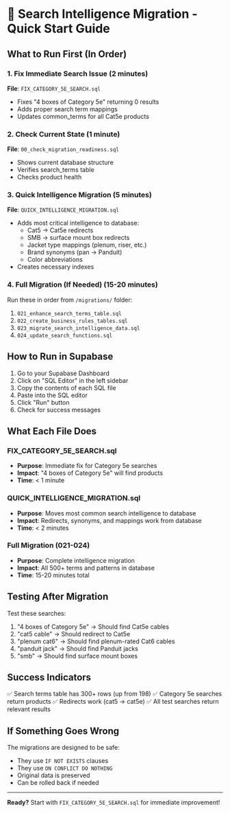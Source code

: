 # 🚀 Search Intelligence Migration - Quick Start Guide

## What to Run First (In Order)

### 1. Fix Immediate Search Issue (2 minutes)
**File**: `FIX_CATEGORY_5E_SEARCH.sql`
- Fixes "4 boxes of Category 5e" returning 0 results
- Adds proper search term mappings
- Updates common_terms for all Cat5e products

### 2. Check Current State (1 minute)
**File**: `00_check_migration_readiness.sql`
- Shows current database structure
- Verifies search_terms table
- Checks product health

### 3. Quick Intelligence Migration (5 minutes)
**File**: `QUICK_INTELLIGENCE_MIGRATION.sql`
- Adds most critical intelligence to database:
  - Cat5 → Cat5e redirects
  - SMB → surface mount box redirects
  - Jacket type mappings (plenum, riser, etc.)
  - Brand synonyms (pan → Panduit)
  - Color abbreviations
- Creates necessary indexes

### 4. Full Migration (If Needed) (15-20 minutes)
Run these in order from `/migrations/` folder:
1. `021_enhance_search_terms_table.sql`
2. `022_create_business_rules_tables.sql`
3. `023_migrate_search_intelligence_data.sql`
4. `024_update_search_functions.sql`

## How to Run in Supabase

1. Go to your Supabase Dashboard
2. Click on "SQL Editor" in the left sidebar
3. Copy the contents of each SQL file
4. Paste into the SQL editor
5. Click "Run" button
6. Check for success messages

## What Each File Does

### FIX_CATEGORY_5E_SEARCH.sql
- **Purpose**: Immediate fix for Category 5e searches
- **Impact**: "4 boxes of Category 5e" will find products
- **Time**: < 1 minute

### QUICK_INTELLIGENCE_MIGRATION.sql
- **Purpose**: Moves most common search intelligence to database
- **Impact**: Redirects, synonyms, and mappings work from database
- **Time**: < 2 minutes

### Full Migration (021-024)
- **Purpose**: Complete intelligence migration
- **Impact**: All 500+ terms and patterns in database
- **Time**: 15-20 minutes total

## Testing After Migration

Test these searches:
1. "4 boxes of Category 5e" → Should find Cat5e cables
2. "cat5 cable" → Should redirect to Cat5e
3. "plenum cat6" → Should find plenum-rated Cat6 cables
4. "panduit jack" → Should find Panduit jacks
5. "smb" → Should find surface mount boxes

## Success Indicators

✅ Search terms table has 300+ rows (up from 198)
✅ Category 5e searches return products
✅ Redirects work (cat5 → cat5e)
✅ All test searches return relevant results

## If Something Goes Wrong

The migrations are designed to be safe:
- They use `IF NOT EXISTS` clauses
- They use `ON CONFLICT DO NOTHING`
- Original data is preserved
- Can be rolled back if needed

---

**Ready?** Start with `FIX_CATEGORY_5E_SEARCH.sql` for immediate improvement!